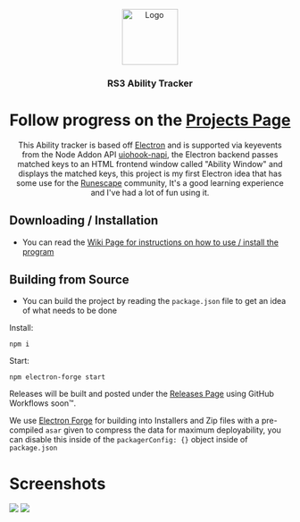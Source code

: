 <p align="center">
  <a href="https://github.com/txj-xyz/rs3-ability-tracker">
    <img src="https://cdn.discordapp.com/attachments/706221433407275029/985653200331870228/image0.png" alt="Logo" width="100" height="100">
  </a>

  <h3 align="center">RS3 Ability Tracker</h3>

 <h1 align="center">Follow progress on the <a href="https://github.com/txj-xyz/rs3-ability-tracker/projects/1">Projects Page</a></h1>
 
  <p align="center">
  This Ability tracker is based off <a href="https://www.electronjs.org/">Electron</a> and is supported via keyevents from the Node Addon API <a href="https://github.com/SnosMe/uiohook-napi">uiohook-napi</a>, the Electron backend passes matched keys to an HTML frontend window called "Ability Window" and displays the matched keys, this project is my first Electron idea that has some use for the <a href="https://runescape.com/">Runescape</a> community, It's a good learning experience and I've had a lot of fun using it.
  </p>
</p>

## Downloading / Installation
 - You can read the [Wiki Page for instructions on how to use / install the program](https://github.com/txj-xyz/rs3-ability-tracker/wiki)


## Building from Source

- You can build the project by reading the `package.json` file to get an idea of what needs to be done
 
 Install:
 ```
 npm i
 ```
 
 Start:
 ```
 npm electron-forge start
 ```
 
Releases will be built and posted under the [Releases Page](https://github.com/txj-xyz/rs3-ability-tracker/releases/latest) using GitHub Workflows soon™️.

We use [Electron Forge](https://www.electronforge.io/) for building into Installers and Zip files with a pre-compiled `asar` given to compress the data for maximum deployability, you can disable this inside of the `packagerConfig: {}` object inside of `package.json`

# Screenshots

![](https://l.txj-dev.xyz/MPz2F)
![](https://l.txj-dev.xyz/PTE1i)
